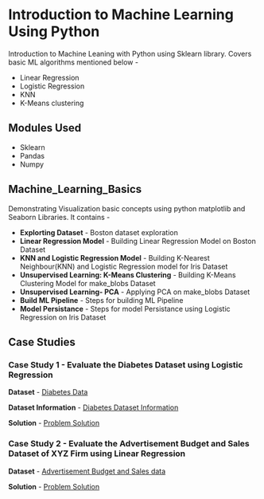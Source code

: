 # Introduction to Machine Learning Using Python

Introduction to Machine Leaning with Python using Sklearn library. Covers basic ML algorithms mentioned below -
- Linear Regression
- Logistic Regression
- KNN
- K-Means clustering

## Modules Used

- Sklearn
- Pandas
- Numpy

## Machine_Learning_Basics

Demonstrating Visualization basic concepts using python matplotlib and Seaborn Libraries. It contains -

- **Explorting Dataset** - Boston dataset exploration
- **Linear Regression Model** - Building Linear Regression Model on Boston Dataset
- **KNN and Logistic Regression Model** - Building K-Nearest Neighbour(KNN) and Logistic Regression model for Iris Dataset
- **Unsupervised Learning: K-Means Clustering** - Building K-Means Clustering Model for make_blobs Dataset
- **Unsupervised Learning- PCA** - Applying PCA on make_blobs Dataset
- **Build ML Pipeline** - Steps for building ML Pipeline
- **Model Persistance** - Steps for model Persistance using Logistic Regression on Iris Dataset

## Case Studies

### Case Study 1 - Evaluate the Diabetes Dataset using Logistic Regression

**Dataset** - [Diabetes Data](https://github.com/Rahul1097/Data-Science-with-Python/blob/master/Machine%20Learning/pima-indians-diabetes.data)

**Dataset Information** - [Diabetes Dataset Information](https://github.com/Rahul1097/Data-Science-with-Python/blob/master/Machine%20Learning/pima-indians-diabetes.names)

**Solution** - [Problem Solution](https://github.com/Rahul1097/Data-Science-with-Python/blob/master/Machine%20Learning/Evaluate%20the%20Diabetes%20Dataset.ipynb)


### Case Study 2 - Evaluate the Advertisement Budget and Sales Dataset of XYZ Firm using Linear Regression

**Dataset** - [Advertisement Budget and Sales data](https://github.com/Rahul1097/Data-Science-with-Python/blob/master/Machine%20Learning/Advertising%20Budget%20and%20Sales.csv)

**Solution** - [Problem Solution](https://github.com/Rahul1097/Data-Science-with-Python/blob/master/Machine%20Learning/Evaluate%20the%20Ad%20Budget%20Dataset%20of%20XYZ%20Firm.ipynb)

